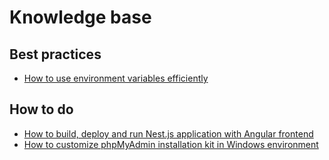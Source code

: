 # Knowledge base

## Best practices

- [How to use environment variables efficiently](/knowledge-base/best-practices/how-to-use-environment-variables-efficiently.html)

## How to do

- [How to build, deploy and run Nest.js application with Angular frontend](/knowledge-base/how-to-do/build-and-deploy-and-run-nestjs-angular-app.html)
- [How to customize phpMyAdmin installation kit in Windows environment](/knowledge-base/how-to-do/how-to-customize-phpmyadmin-kit-in-windows)
